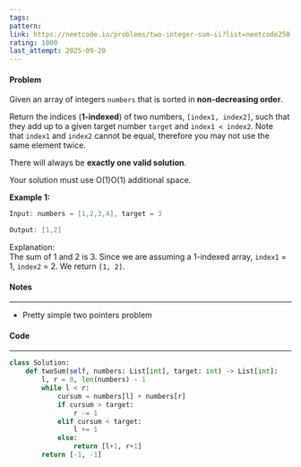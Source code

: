 ```yaml
---
tags:
pattern:
link: https://neetcode.io/problems/two-integer-sum-ii?list=neetcode250
rating: 1000
last_attempt: 2025-09-20
---
```

#### Problem
Given an array of integers `numbers` that is sorted in **non-decreasing order**.

Return the indices (**1-indexed**) of two numbers, `[index1, index2]`, such that they add up to a given target number `target` and `index1 < index2`. Note that `index1` and `index2` cannot be equal, therefore you may not use the same element twice.

There will always be **exactly one valid solution**.

Your solution must use O(1)O(1) additional space.

**Example 1:**

```java
Input: numbers = [1,2,3,4], target = 3

Output: [1,2]
```

Explanation:  
The sum of 1 and 2 is 3. Since we are assuming a 1-indexed array, `index1` = 1, `index2` = 2. We return `[1, 2]`.

#### Notes
---
- Pretty simple two pointers problem

#### Code
---

```python
class Solution:
    def twoSum(self, numbers: List[int], target: int) -> List[int]:
        l, r = 0, len(numbers) - 1
        while l < r:
            cursum = numbers[l] + numbers[r]
            if cursum > target:
                r -= 1
            elif cursum < target:
                l += 1
            else:
                return [l+1, r+1]
        return [-1, -1]
```
